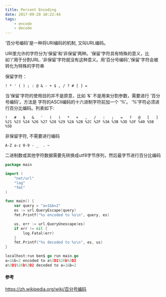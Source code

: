 ```yaml
---
title: Percent Encoding
date: 2017-09-20 10:22:44
tags:
	- encode
	- decode
---
```


‘百分号编码'是一种将URI编码的机制, 又叫URL编码。

URI里允许的字符分为‘保留’和‘非保留’两种。‘保留’字符具有特殊的意义，比如'/'用于分割URL. ‘非保留‘字符就没有这种意义。用‘百分号编码‘,‘保留'字符会被转化为特殊的字符串
<!--more-->
保留字符：

```
! * ' ( ) ; : @ & - + $ , / ? # [ ] =  
```
当‘保留’字符的使用目的并不是原意，比如 ‘&’ 不是用来分割参数，需要进行 ‘百分号编码’。方法是 字符的ASCII编码的十六进制字符前加一个 ‘%’。 ‘%’字符必须进行百分比编码。列表如下:

```
!	#	$	&	'	(	)	*	+	,	/	:	;	=	?	@	[	]
%21	%23	%24	%26	%27	%28	%29	%2A	%2B	%2C	%2F	%3A	%3B	%3D	%3F	%40	%5B	%5D

```

非保留字符, 不需要进行编码

```
A-Z a-z 0-9 - _  . ~
```


二进制数或其他字符数据需要先转换成utf8字节序列，然后最字节进行百分比编码

```go
package main

import (
	"net/url"
	"log"
	"fmt"
)

func main() {
	var query = "a=1&b=2"
	es := url.QueryEscape(query)
	fmt.Printf("%s encoded to %s\n", query, es)

	us, err := url.QueryUnescape(es)
	if err != nil {
		log.Fatal(err)
	}
	fmt.Printf("%s decoded to %s\n", es, us)
}

localhost:run ben$ go run main.go 
a=1&b=2 encoded to a%3D1%26b%3D2
a%3D1%26b%3D2 decoded to a=1&b=2

```

#### 参考

https://zh.wikipedia.org/wiki/百分号编码
